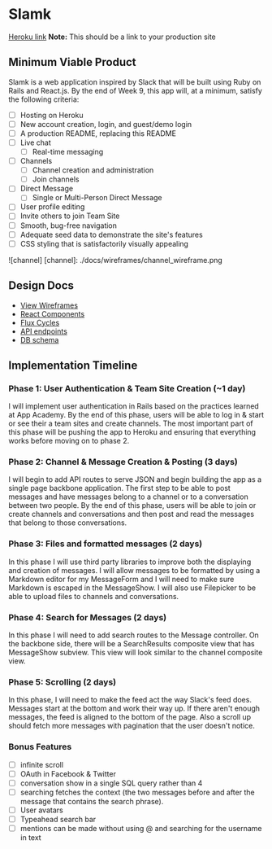 # Slamk

[Heroku link][heroku] **Note:** This should be a link to your production site

[heroku]: http://steven-hacking-cheong.tumblr.com/

## Minimum Viable Product

Slamk is a web application inspired by Slack that will be built using Ruby on Rails and React.js.  By the end of Week 9, this app will, at a minimum, satisfy the following criteria:

- [ ] Hosting on Heroku
- [ ] New account creation, login, and guest/demo login
- [ ] A production README, replacing this README
- [ ] Live chat
  - [ ] Real-time messaging
- [ ] Channels
  - [ ] Channel creation and administration
  - [ ] Join channels
- [ ] Direct Message
  - [ ] Single or Multi-Person Direct Message
- [ ] User profile editing
- [ ] Invite others to join Team Site
- [ ] Smooth, bug-free navigation
- [ ] Adequate seed data to demonstrate the site's features
- [ ] CSS styling that is satisfactorily visually appealing

![channel]
[channel]: ./docs/wireframes/channel_wireframe.png

## Design Docs
* [View Wireframes][views]
* [React Components][components]
* [Flux Cycles][flux-cycles]
* [API endpoints][api-endpoints]
* [DB schema][schema]

[views]: docs/views.md
[components]: docs/components.md
[flux-cycles]: docs/flux-cycles.md
[api-endpoints]: docs/api-endpoints.md
[schema]: docs/schema.md

## Implementation Timeline

### Phase 1: User Authentication & Team Site Creation (~1 day)
I will implement user authentication in Rails based on the practices learned at App Academy. By the end of this phase, users will be able to log in & start or see their a team sites and create channels. The most important part of this phase will be pushing the app to Heroku and ensuring that everything works before moving on to phase 2.

### Phase 2: Channel & Message Creation & Posting (3 days)
I will begin to add API routes to serve JSON and begin building the app as a single page backbone application. The first step to be able to post messages and have messages belong to a channel or to a conversation between two people. By the end of this phase, users will be able to join or create channels and conversations and then post and read the messages that belong to those conversations.

### Phase 3: Files and formatted messages (2 days)
In this phase I will use third party libraries to improve both the displaying and creation of messages. I will allow messages to be formatted by using a Markdown editor for my MessageForm and I will need to make sure Markdown is escaped in the MessageShow. I will also use Filepicker to be able to upload files to channels and conversations.

### Phase 4: Search for Messages (2 days)
In this phase I will need to add search routes to the Message controller. On the backbone side, there will be a SearchResults composite view that has MessageShow subview. This view will look similar to the channel composite view.  

### Phase 5: Scrolling (2 days)
In this phase, I will need to make the feed act the way Slack's feed does. Messages start at the bottom and work their way up. If there aren't enough messages, the feed is aligned to the bottom of the page. Also a scroll up should fetch more messages with pagination that the user doesn't notice.

### Bonus Features
- [ ] infinite scroll
- [ ] OAuth in Facebook & Twitter
- [ ] conversation show in a single SQL query rather than 4
- [ ] searching fetches the context (the two messages before and after the
  message that contains the search phrase).
- [ ] User avatars
- [ ] Typeahead search bar
- [ ] mentions can be made without using @ and searching for the username in text

[phase-one]: docs/phases/phase1.md
[phase-two]: docs/phases/phase2.md
[phase-three]: docs/phases/phase3.md
[phase-four]: docs/phases/phase4.md
[phase-five]: docs/phases/phase5.md

